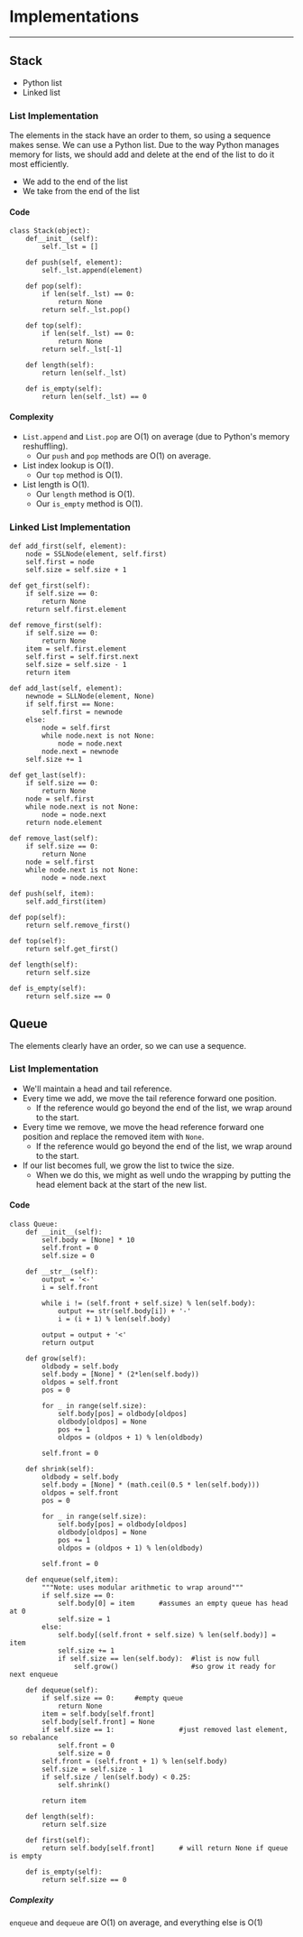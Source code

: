 # Implementations

---

## Stack

* Python list
* Linked list

### List Implementation

The elements in the stack have an order to them, so using a sequence makes sense. We can use a Python list. Due to the way Python manages memory for lists, we should add and delete at the end of the list to do it most efficiently.

* We add to the end of the list
* We take from the end of the list

#### Code

	class Stack(object):
		def__init__(self):
			self._lst = []
			
		def push(self, element):
			self._lst.append(element)
			
		def pop(self):
			if len(self._lst) == 0:
				return None
			return self._lst.pop()
			
		def top(self):
			if len(self._lst) == 0:
				return None
			return self._lst[-1]
			
		def length(self):
			return len(self._lst)
			
		def is_empty(self):
			return len(self._lst) == 0

#### Complexity

* `List.append` and `List.pop` are O(1) on average (due to Python's memory reshuffling).
	* Our `push` and `pop` methods are O(1) on average.
* List index lookup is O(1).
	* Our `top` method is O(1).
* List length is O(1).
	* Our `length` method is O(1).
	* Our `is_empty` method is O(1).
	
### Linked List Implementation

	def add_first(self, element):
		node = SSLNode(element, self.first)
		self.first = node
		self.size = self.size + 1
		
	def get_first(self):
		if self.size == 0:
			return None
		return self.first.element

	def remove_first(self):
		if self.size == 0:
			return None
		item = self.first.element
		self.first = self.first.next
		self.size = self.size - 1
		return item

	def add_last(self, element):
		newnode = SLLNode(element, None)
		if self.first == None:
			self.first = newnode
		else:
			node = self.first
			while node.next is not None:
				node = node.next
			node.next = newnode
		self.size += 1
		
	def get_last(self):
		if self.size == 0:
			return None
		node = self.first
		while node.next is not None:
			node = node.next
		return node.element
		
	def remove_last(self):
		if self.size == 0:
			return None
		node = self.first
		while node.next is not None:
			node = node.next
			
	def push(self, item):
		self.add_first(item)
		
	def pop(self):
		return self.remove_first()
		
	def top(self):
		return self.get_first()
		
	def length(self):
		return self.size
		
	def is_empty(self):
		return self.size == 0
	
## Queue

The elements clearly have an order, so we can use a sequence.

### List Implementation

* We'll maintain a head and tail reference.
* Every time we add, we move the tail reference forward one position.
	* If the reference would go beyond the end of the list, we wrap around to the start.
* Every time we remove, we move the head reference forward one position and replace the removed item with `None`.
	* If the reference would go beyond the end of the list, we wrap around to the start.
* If our list becomes full, we grow the list to twice the size.
	* When we do this, we might as well undo the wrapping by putting the head element back at the start of the new list.

#### Code

	class Queue:
	    def __init__(self):
	        self.body = [None] * 10
	        self.front = 0
	        self.size = 0
	        
	   	def __str__(self):
	       	output = '<-'
	       	i = self.front
	        
	       	while i != (self.front + self.size) % len(self.body):
	           	output += str(self.body[i]) + '-'
	           	i = (i + 1) % len(self.body)
	           
	       	output = output + '<'
	       	return output
	   
	   	def grow(self):
	       	oldbody = self.body
	       	self.body = [None] * (2*len(self.body))
	       	oldpos = self.front
	       	pos = 0
	       
	       	for _ in range(self.size):
	           	self.body[pos] = oldbody[oldpos]
	           	oldbody[oldpos] = None
	           	pos += 1
	           	oldpos = (oldpos + 1) % len(oldbody)
	           
	       	self.front = 0  
	       
	   	def shrink(self):
	       	oldbody = self.body
	       	self.body = [None] * (math.ceil(0.5 * len(self.body)))
	       	oldpos = self.front
	       	pos = 0
	       
	       	for _ in range(self.size):
	           	self.body[pos] = oldbody[oldpos]
	           	oldbody[oldpos] = None
	           	pos += 1
	           	oldpos = (oldpos + 1) % len(oldbody)
	           
	       	self.front = 0 
	
	   	def enqueue(self,item):
	   		"""Note: uses modular arithmetic to wrap around"""
	   		if self.size == 0:
	           	self.body[0] = item      #assumes an empty queue has head at 0
	           	self.size = 1
	       	else:
	           	self.body[(self.front + self.size) % len(self.body)] = item
	           	self.size += 1
	           	if self.size == len(self.body):  #list is now full
	               	self.grow()                  #so grow it ready for next enqueue
	
	   	def dequeue(self):
	       	if self.size == 0:     #empty queue
	           	return None
	       	item = self.body[self.front]
	       	self.body[self.front] = None
	       	if self.size == 1:                #just removed last element, so rebalance
	           	self.front = 0
	           	self.size = 0
	       	self.front = (self.front + 1) % len(self.body)
	       	self.size = self.size - 1
	       	if self.size / len(self.body) < 0.25:
	           	self.shrink()
	       
	       	return item
	
	   	def length(self):
	        return self.size
	
	   	def first(self):
	       	return self.body[self.front]      # will return None if queue is empty
	
	   	def is_empty(self):
	       	return self.size == 0
	       
##### Complexity

`enqueue` and `dequeue` are O(1) on average, and everything else is O(1)